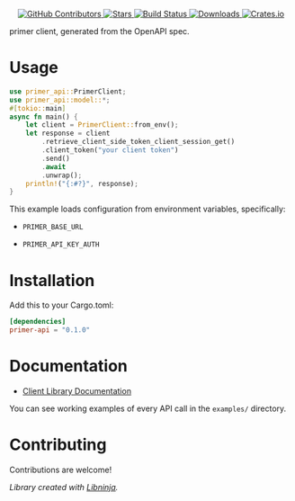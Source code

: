 <div id="top"></div>

<p align="center">
    <a href="https://github.com/libninjacom/primer-rs/graphs/contributors">
        <img src="https://img.shields.io/github/contributors/libninjacom/primer-rs.svg?style=flat-square" alt="GitHub Contributors" />
    </a>
    <a href="https://github.com/libninjacom/primer-rs/stargazers">
        <img src="https://img.shields.io/github/stars/libninjacom/primer-rs.svg?style=flat-square" alt="Stars" />
    </a>
    <a href="https://github.com/libninjacom/primer-rs/actions">
        <img src="https://img.shields.io/github/workflow/status/libninjacom/primer-rs/CI?style=flat-square" alt="Build Status" />
    </a>
    
<a href="https://crates.io/crates/primer-api">
    <img src="https://img.shields.io/crates/d/primer-api?style=flat-square" alt="Downloads" />
</a>
<a href="https://crates.io/crates/primer-api">
    <img src="https://img.shields.io/crates/v/primer-api?style=flat-square" alt="Crates.io" />
</a>

</p>

primer client, generated from the OpenAPI spec.

# Usage

```rust
use primer_api::PrimerClient;
use primer_api::model::*;
#[tokio::main]
async fn main() {
    let client = PrimerClient::from_env();
    let response = client
        .retrieve_client_side_token_client_session_get()
        .client_token("your client token")
        .send()
        .await
        .unwrap();
    println!("{:#?}", response);
}

```

This example loads configuration from environment variables, specifically:

* `PRIMER_BASE_URL`

* `PRIMER_API_KEY_AUTH`



# Installation

Add this to your Cargo.toml:

```toml
[dependencies]
primer-api = "0.1.0"
```


# Documentation



* [Client Library Documentation](https://docs.rs/primer-api)


You can see working examples of every API call in the `examples/` directory.

# Contributing

Contributions are welcome!

*Library created with [Libninja](https://www.libninja.com).*